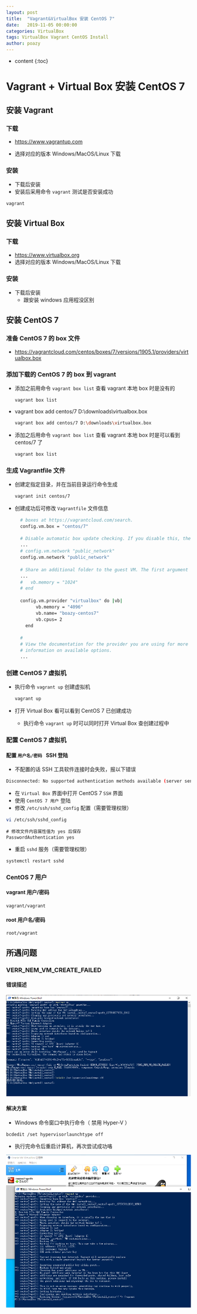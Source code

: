 ```yaml
---
layout: post
title:  "Vagrant&VirtualBox 安装 CentOS 7"
date:   2019-11-05 00:00:00
categories: VirtualBox
tags: VirtualBox Vagrant CentOS Install
author: poazy
---
```


* content
{:toc}

# Vagrant + Virtual Box 安装 CentOS 7

## 安装 Vagrant

### 下载

* https://www.vagrantup.com

* 选择对应的版本 Windows/MacOS/Linux 下载

### 安装

* 下载后安装
* 安装后采用命令 `vagrant` 测试是否安装成功

```bash
vagrant
```



## 安装 Virtual Box

### 下载

* https://www.virtualbox.org
* 选择对应的版本 Windows/MacOS/Linux 下载

### 安装

* 下载后安装
  * 跟安装 windows 应用程没区别



## 安装 CentOS 7

### 准备 CentOS 7 的 box 文件

* https://vagrantcloud.com/centos/boxes/7/versions/1905.1/providers/virtualbox.box

### 添加下载的 CentOS 7 的 box 到 vagrant

* 添加之前用命令 `vagrant box list` 查看 vagrant 本地 box 时是没有的

  ```bash
  vagrant box list
  ```

* vagrant box add centos/7 D:\downloads\virtualbox.box

  ```bash
  vagrant box add centos/7 D:\downloads\virtualbox.box
  ```

* 添加之后用命令 `vagrant box list` 查看 vagrant 本地 box 时是可以看到 centos/7 了

  ```bash
  vagrant box list
  ```

### 生成 Vagrantfile 文件

* 创建定指定目录，并在当前目录运行命令生成

  ```bash
  vagrant init centos/7
  ```

* 创建成功后可修改 `Vagrantfile` 文件信息

  ```bash
    # boxes at https://vagrantcloud.com/search.
    config.vm.box = "centos/7"
  
    # Disable automatic box update checking. If you disable this, then
    ...
    # config.vm.network "public_network"
    config.vm.network "public_network"
  
    # Share an additional folder to the guest VM. The first argument is
    ...
    #   vb.memory = "1024"
    # end
    
    config.vm.provider "virtualbox" do |vb|
          vb.memory = "4096"
          vb.name= "boazy-centos7"
          vb.cpus= 2
      end
    
    #
    # View the documentation for the provider you are using for more
    # information on available options.
    ...
  ```

### 创建 CentOS 7 虚拟机

* 执行命令 `vagrant up` 创建虚拟机

  ```bash
  vagrant up
  ```

* 打开 Virtual Box 看可以看到 CentOS 7 已创建成功

  * 执行命令 `vagrant up` 时可以同时打开  Virtual Box 查创建过程中

### 配置 CentOS 7 虚拟机

#### 配置 `用户名/密码 ` SSH 登陆

* 不配置的话 SSH 工具软件连接时会失败，报以下错误

```bash
Disconnected: No supported authentication methods available (server sent: gssapi-keyex,gssapi-with-mic)
```

* 在 `Virtual Box` 界面中打开 CentOS 7 `SSH` 界面
* 使用 `CentOS 7 用户` 登陆
* 修改 `/etc/ssh/sshd_config` 配置（需要管理权限）

```bash
vi /etc/ssh/sshd_config
```

```
# 修改文件内容属性值为 yes 后保存
PasswordAuthentication yes
```

* 重启 `sshd` 服务（需要管理权限）

```bash
systemctl restart sshd
```

### CentOS 7 用户

#### vagrant 用户/密码

```
vagrant/vagrant
```

#### root 用户名/密码

```
root/vagrant
```

## 所遇问题

### VERR_NEM_VM_CREATE_FAILED 

#### 错误描述

![](../images/20191105-VV-install-centos/2019-12-10_error.png)

#### 解决方案

* Windows 命令窗口中执行命令（ 禁用 Hyper-V ）

```shell
bcdedit /set hypervisorlaunchtype off
```

* 执行完命令后重启计算机，再次尝试成功咯

![](../images/20191105-VV-install-centos/2019-12-10_ok.png)